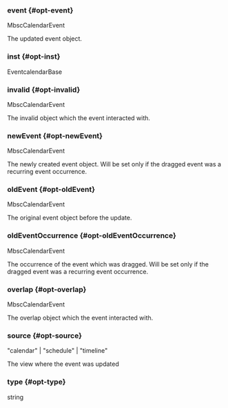### event {#opt-event}

MbscCalendarEvent

The updated event object.
### inst {#opt-inst}

EventcalendarBase


### invalid {#opt-invalid}

MbscCalendarEvent

The invalid object which the event interacted with.
### newEvent {#opt-newEvent}

MbscCalendarEvent

The newly created event object. Will be set only if the dragged event was a recurring event occurrence.
### oldEvent {#opt-oldEvent}

MbscCalendarEvent

The original event object before the update.
### oldEventOccurrence {#opt-oldEventOccurrence}

MbscCalendarEvent

The occurrence of the event which was dragged. Will be set only if the dragged event was a recurring event occurrence.
### overlap {#opt-overlap}

MbscCalendarEvent

The overlap object which the event interacted with.
### source {#opt-source}

"calendar" &#124; "schedule" &#124; "timeline"

The view where the event was updated
### type {#opt-type}

string

